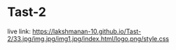 # Tast-2
live link:  https://lakshmanan-10.github.io/Tast-2/33.jpg/img.jpg/img1.jpg/index.html/logo.png/style.css
